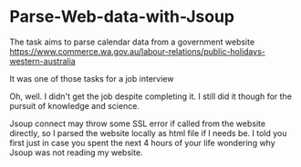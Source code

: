 # Parse-Web-data-with-Jsoup
The task aims to parse calendar data from a government website https://www.commerce.wa.gov.au/labour-relations/public-holidays-western-australia

It was one of those tasks for a job interview

Oh, well. I didn't get the job despite completing it. I still did it though for the pursuit of knowledge and science.

Jsoup connect may throw some SSL error if called from the website directly, so I parsed the website locally as html file if I needs be. I told you first just in case you spent the next 4 hours of your life wondering why Jsoup was not reading my website.



